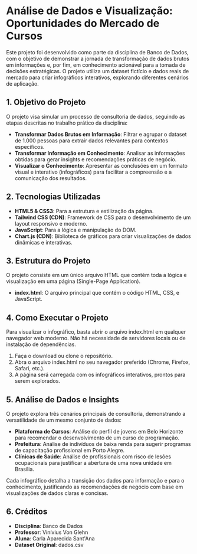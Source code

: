 # Análise de Dados e Visualização: Oportunidades do Mercado de Cursos

Este projeto foi desenvolvido como parte da disciplina de Banco de Dados, com o objetivo de demonstrar a jornada de transformação de dados brutos em informações e, por fim, em conhecimento acionável para a tomada de decisões estratégicas. O projeto utiliza um dataset fictício e dados reais de mercado para criar infográficos interativos, explorando diferentes cenários de aplicação.

## 1. Objetivo do Projeto

O projeto visa simular um processo de consultoria de dados, seguindo as etapas descritas no trabalho prático da disciplina:

- **Transformar Dados Brutos em Informação**: Filtrar e agrupar o dataset de 1.000 pessoas para extrair dados relevantes para contextos específicos.
- **Transformar Informação em Conhecimento**: Analisar as informações obtidas para gerar insights e recomendações práticas de negócio.
- **Visualizar o Conhecimento**: Apresentar as conclusões em um formato visual e interativo (infográficos) para facilitar a compreensão e a comunicação dos resultados.

## 2. Tecnologias Utilizadas

- **HTML5 & CSS3**: Para a estrutura e estilização da página.
- **Tailwind CSS (CDN)**: Framework de CSS para o desenvolvimento de um layout responsivo e moderno.
- **JavaScript**: Para a lógica e manipulação do DOM.
- **Chart.js (CDN)**: Biblioteca de gráficos para criar visualizações de dados dinâmicas e interativas.

## 3. Estrutura do Projeto

O projeto consiste em um único arquivo HTML que contém toda a lógica e visualização em uma página (Single-Page Application).

- **index.html**: O arquivo principal que contém o código HTML, CSS, e JavaScript.

## 4. Como Executar o Projeto

Para visualizar o infográfico, basta abrir o arquivo index.html em qualquer navegador web moderno. Não há necessidade de servidores locais ou de instalação de dependências.

1. Faça o download ou clone o repositório.
2. Abra o arquivo index.html no seu navegador preferido (Chrome, Firefox, Safari, etc.).
3. A página será carregada com os infográficos interativos, prontos para serem explorados.

## 5. Análise de Dados e Insights

O projeto explora três cenários principais de consultoria, demonstrando a versatilidade de um mesmo conjunto de dados:

- **Plataforma de Cursos**: Análise do perfil de jovens em Belo Horizonte para recomendar o desenvolvimento de um curso de programação.
- **Prefeitura**: Análise de indivíduos de baixa renda para sugerir programas de capacitação profissional em Porto Alegre.
- **Clínicas de Saúde**: Análise de profissionais com risco de lesões ocupacionais para justificar a abertura de uma nova unidade em Brasília.

Cada infográfico detalha a transição dos dados para informação e para o conhecimento, justificando as recomendações de negócio com base em visualizações de dados claras e concisas.

## 6. Créditos

- **Disciplina**: Banco de Dados
- **Professor**: Vinívius Von Glehn
- **Aluna**: Carla Aparecida Sant'Ana
- **Dataset Original**: dados.csv
